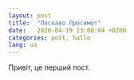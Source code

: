 ```yaml
---
layout: post
title:  "Ласкаво Просимо!"
date:   2020-04-19 13:08:04 +0200
categories: post, hallo
lang: ua
---
```


Привіт, це перший пост.
